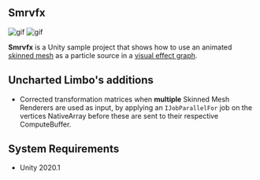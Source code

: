 Smrvfx
------

![gif](https://i.imgur.com/HWwnljE.gif)
![gif](https://i.imgur.com/Tk1IlOb.gif)

**Smrvfx** is a Unity sample project that shows how to use an animated [skinned
mesh] as a particle source in a [visual effect graph].

[skinned mesh]: https://docs.unity3d.com/Manual/class-SkinnedMeshRenderer.html
[visual effect graph]: https://unity.com/visual-effect-graph

Uncharted Limbo's additions
-------------------
- Corrected transformation matrices when **multiple** Skinned Mesh Renderers are used as input, by applying an `IJobParallelFor` job on the vertices NativeArray before these are sent to their respective ComputeBuffer.

System Requirements
-------------------

- Unity 2020.1

